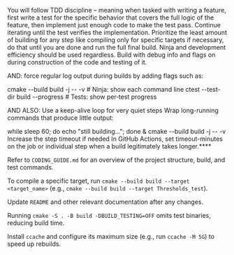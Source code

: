 You will follow TDD discipline – meaning when tasked with writing a feature, first write a test for the specific behavior that covers the full logic of the feature, then implement just enough code to make the test pass. Continue iterating until the test verifies the implementation. Prioritize the least amount of building for any step like compiling only for specific targets if necessary, do that until you are done and run the full final build. Ninja and development efficiency should be used regardless. Build with debug info and flags on during construction of the code and testing of it.

AND: force regular log output during builds by adding flags such as:

cmake --build build -j -- -v      # Ninja: show each command line
ctest --test-dir build --progress # Tests: show per‑test progress

AND ALSO: Use a keep-alive loop for very quiet steps
Wrap long-running commands that produce little output:

while sleep 60; do echo "still building…"; done &
cmake --build build -j -- -v
Increase the step timeout if needed
In GitHub Actions, set timeout-minutes on the job or individual step when a build legitimately takes longer.****

Refer to `CODING_GUIDE.md` for an overview of the project structure, build, and test commands.

To compile a specific target, run `cmake --build build --target <target_name>` (e.g., `cmake --build build --target Thresholds_test`).

Update `README` and other relevant documentation after any changes.

Running `cmake -S . -B build -DBUILD_TESTING=OFF` omits test binaries, reducing build time.

Install `ccache` and configure its maximum size (e.g., run `ccache -M 5G`) to speed up rebuilds.

